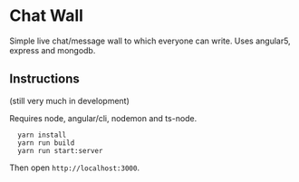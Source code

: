 # Chat Wall

Simple live chat/message wall to which everyone can write. Uses angular5, express and mongodb.

## Instructions

(still very much in development)

Requires node, angular/cli, nodemon and ts-node.

```
  yarn install
  yarn run build
  yarn run start:server
```

Then open `http://localhost:3000`.
